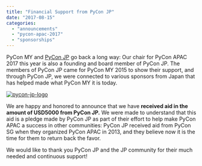 ```yaml
---
title: "Financial Support from PyCon JP"
date: "2017-08-15"
categories:
  - "announcements"
  - "pycon-apac-2017"
  - "sponsorships"
---
```


PyCon MY and [PyCon JP](https://www.pycon.jp/committee/index.html) go back a long way: Our chair for PyCon APAC 2017 this year is also a founding and board member of PyCon JP. The members of PyCon JP came for PyCon MY 2015 to show their support, and through PyCon JP, we were connected to various sponsors from Japan that has helped made what PyCon MY it is today.

[![pycon-jp-logo](/archived-images/pycon-jp-logo.png?w=300)](https://www.pycon.jp/committee/index.html)

We are happy and honored to announce that we have **received aid in the amount of USD5000 from PyCon JP.** We were made to understand that this aid is a pledge made by PyCon JP as part of their effort to help make PyCon APAC a success in other communities: PyCon JP received aid from PyCon SG when they organized PyCon APAC in 2013, and they believe now it is the time for them to return back the favor.

We would like to thank you PyCon JP and the JP community for their much needed and continuous support!
